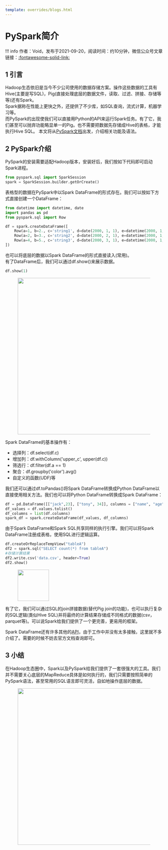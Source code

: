 ```yaml
---
template: overrides/blogs.html
---
```


# PySpark简介

!!! info 
    作者：Void，发布于2021-09-20，阅读时间：约10分钟，微信公众号文章链接：[:fontawesome-solid-link:](https://mp.weixin.qq.com/s/3oJdhYxrIoRqbvYGnH0cKQ)

## 1 引言

Hadoop生态依旧是当今不少公司使用的数据存储方案。操作这些数据的工具有Hive(主要是写SQL)，Pig(直接处理底层的数据文件，读取、过滤、拼接、存储等等)还有Spark。  
Spark据称在性能上更快之外，还提供了不少库，如SQL查询，流式计算，机器学习等。  
而PySpark的出现使我们可以直接用Python的API来运行Spark任务。有了它，我们甚至可以抛弃功能略显单一的Pig。也不需要把数据先存储成Hive的表格，才能执行Hive SQL。
本文将从[PySpark文档](https://spark.apache.org/docs/latest/api/python/index.html)出发，介绍相关功能及语法。

## 2 PySpark介绍

PySpark的安装需要适配Hadoop版本，安装好后，我们按如下代码即可启动Spark进程。

```python
from pyspark.sql import SparkSession
spark = SparkSession.builder.getOrCreate()
```

表格型的数据在PySpark中以Spark DataFrame的形式存在。我们可以按如下方式直接创建一个DataFrame：

```python
from datetime import datetime, date
import pandas as pd
from pyspark.sql import Row

df = spark.createDataFrame([
    Row(a=1, b=2., c='string1', d=date(2000, 1, 1), e=datetime(2000, 1, 1, 12, 0)),
    Row(a=2, b=3., c='string2', d=date(2000, 2, 1), e=datetime(2000, 1, 2, 12, 0)),
    Row(a=4, b=5., c='string3', d=date(2000, 3, 1), e=datetime(2000, 1, 3, 12, 0))
])
```

也可以将底层的数据以Spark DataFrame的形式直接读入(常用)。  
有了DataFrame后，我们可以通过df.show()来展示数据。

```python
df.show(1)
```

<figure>
  <img src="https://files.mdnice.com/user/15233/02c04205-9702-4052-8f8f-6713b581755e.png" width="500" />
</figure>

Spark DataFrame的基本操作有：

- 选择列：df.select(df.c)
- 增加列：df.withColumn('upper_c', upper(df.c))
- 筛选行：df.filter(df.a == 1)
- 聚合：df.groupby('color').avg()
- 自定义的函数(UDF)等

我们还可以通过df.toPandas()将Spark DataFrame转换成Python DataFrame以直接使用相关方法。我们也可以将Python DataFrame转换成Spark DataFrame：

```python
df = pd.DataFrame([["jack",23], ["tony", 34]], columns = ["name", "age"])
df_values = df.values.tolist()
df_columns = list(df.columns)
spark_df = spark.createDataFrame(df_values, df_columns)
```

由于Spark DataFrame和Spark SQL共享同样的执行引擎。我们可以将Spark DataFrame注册成表格，使用SQL进行逻辑运算。

```python
df.createOrReplaceTempView("tableA")
df2 = spark.sql("SELECT count(*) from tableA")
#存储计算结果
df2.write.csv('data.csv', header=True)
df2.show()
```

<figure>
  <img src="https://files.mdnice.com/user/15233/13a02ea1-4a0c-49c4-9188-0b3f4a203e20.png" width="100" />
</figure>

有了它，我们可以通过SQL的join拼接数据(替代Pig join的功能)，也可以执行复杂的SQL逻辑(类似Hive SQL)并将最终的计算结果存储成不同格式的数据(csv，parquet等)。可以说Spark给我们提供了一个更完善，更易用的框架。

Spark DataFrame还有许多其他的[API](https://spark.apache.org/docs/latest/api/python/reference/pyspark.sql.html)，由于工作中并没有太多接触，这里就不多介绍了。需要的时候不妨去官方文档查询即可。

## 3 小结

在Hadoop生态圈中，Spark以及PySpark给我们提供了一套很强大的工具。我们并不需要关心底层的MapReduce具体是如何执行的，我们只需要按照简单的PySpark语法，甚至常用的SQL语言即可灵活，自如地操作底层的数据。

<figure>
  <img src="https://cdn.jsdelivr.net/gh/BulletTech2021/Pics/2021-6-14/1623639526512-1080P%20(Full%20HD)%20-%20Tail%20Pic.png" width="500" />
</figure>
